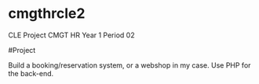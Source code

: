 # cmgthrcle2

CLE Project CMGT HR Year 1 Period 02

#Project

Build a booking/reservation system, or a webshop in my case. 
Use PHP for the back-end.

